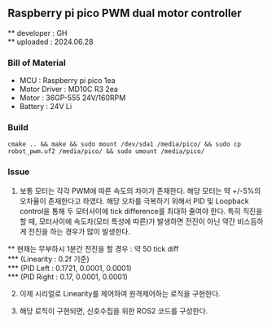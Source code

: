 ## Raspberry pi pico PWM dual motor controller

** developer : GH  
** uploaded : 2024.06.28  


### Bill of Material  

* MCU : Raspberry pi pico 1ea  
* Motor Driver : MD10C R3 2ea  
* Motor : 36GP-555 24V/160RPM
* Battery : 24V Li

### Build

```
cmake .. && make && sudo mount /dev/sda1 /media/pico/ && sudo cp robot_pwm.uf2 /media/pico/ && sudo umount /media/pico/

```

### Issue

1. 보통 모터는 각각 PWM에 따른 속도의 차이가 존재한다. 해당 모터는 약 +/-5%의 오차율이 존재한다고 하였다. 해당 오차를 극복하기 위해서 PID 및 Loopback control을 통해 두 모터사이에 tick difference를 최대하 줄여야 한다. 특히 직진을 할 때, 모터사이에 속도차(모터 특성에 따른)가 발생하면 전진이 아닌 약간 비스듬하게 전진을 하는 경우가 많이 발생한다.  

<P>
** 현재는 무부하시 1분간 전진을 할 경우 : 약 50 tick diff  <br>
***    (Linearity : 0.2f 기준)   <br>
***    (PID Left : 0.1721, 0.0001, 0.0001)  <br>
***    (PID Right : 0.17, 0.0001, 0.0001)  <br>
</p>

2. 이제 시리얼로 Linearity를 제어하여 원격제어하는 로직을 구현한다.

3. 해당 로직이 구현되면, 신호수집을 위한 ROS2 코드를 구성한다. 